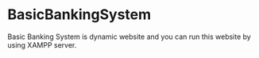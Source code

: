 # BasicBankingSystem
Basic Banking System is dynamic website and you can run this website by using XAMPP server.
